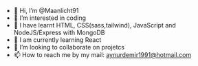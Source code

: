 - 👋 Hi, I’m @Maanlicht91
- 👀 I’m interested in coding 
- 🌱 I have learnt HTML, CSS(sass,tailwind), JavaScript and NodeJS/Express with MongoDB
- 🌱 I am currently learning React
- 💞️ I’m looking to collaborate on projetcs
- 📫 How to reach me by my mail: aynurdemir1991@hotmail.com

<!---
Maanlicht91/Maanlicht91 is a ✨ special ✨ repository because its `README.md` (this file) appears on your GitHub profile.
You can click the Preview link to take a look at your changes.
--->
